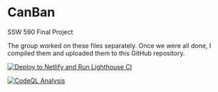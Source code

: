 # CanBan
SSW 590 Final Project

The group worked on these files separately. Once we were all done, I compiled them and uploaded them to this GitHub repository.

[![Deploy to Netlify and Run Lighthouse CI](https://github.com/xJeTq/CanBan/actions/workflows/deploy.yml/badge.svg)](https://github.com/xJeTq/CanBan/actions/workflows/deploy.yml)

[![CodeQL Analysis](https://github.com/xJeTq/CanBan/actions/workflows/codeql-analysis.yml/badge.svg)](https://github.com/xJeTq/CanBan/actions/workflows/codeql-analysis.yml)
